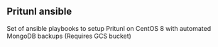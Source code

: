## Pritunl ansible


Set of ansible playbooks to setup Pritunl on CentOS 8 with automated MongoDB backups (Requires GCS bucket)